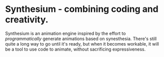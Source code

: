 # Synthesium - combining coding and creativity.
Synthesium is an animation engine inspired by the effort to <em>programmatically</em> generate animations based on synesthesia.
There's still quite a long way to go until it's ready, but when it becomes workable, it will be a tool to use code to animate, 
without sacrificing expressiveness.
